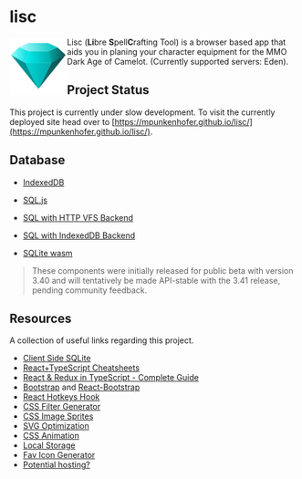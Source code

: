 # lisc

<img alt="Logo" align="left" src="https://github.com/mpunkenhofer/lisc/blob/main/assets/images/lisc.svg?raw=true" width="20%" />

Lisc (**Li**bre **S**pell**C**rafting Tool) is a browser based app that aids you in planing your character equipment for the MMO Dark Age of Camelot. (Currently supported servers: Eden).

## Project Status

This project is currently under slow development. To visit the currently deployed site head over to [https://mpunkenhofer.github.io/lisc/](https://mpunkenhofer.github.io/lisc/).


## Database

- [IndexedDB](https://developer.mozilla.org/en-US/docs/Web/API/IndexedDB_API)
- [SQL.js](https://github.com/sql-js/sql.js/)
- [SQL with HTTP VFS Backend](https://github.com/phiresky/sql.js-httpvfs)
- [SQL with IndexedDB Backend](https://github.com/jlongster/absurd-sql)


- [SQLite wasm](https://sqlite.org/wasm/doc/trunk/index.md)

> These components were initially released for public beta with version 3.40 and will tentatively be made API-stable with the 3.41 release, pending community feedback.

## Resources

A collection of useful links regarding this project.

- [Client Side SQLite](https://github.com/phiresky/sql.js-httpvfs)
- [React+TypeScript Cheatsheets](https://github.com/typescript-cheatsheets/react-typescript-cheatsheet)
- [React & Redux in TypeScript - Complete Guide](https://github.com/piotrwitek/react-redux-typescript-guide)
- [Bootstrap](https://getbootstrap.com/) and [React-Bootstrap](https://react-bootstrap.github.io/)
- [React Hotkeys Hook](https://github.com/JohannesKlauss/react-hotkeys-hook#readme)
- [CSS Filter Generator](https://codepen.io/sosuke/pen/Pjoqqp)
- [CSS Image Sprites](https://developer.mozilla.org/en-US/docs/Web/CSS/CSS_Images/Implementing_image_sprites_in_CSS)
- [SVG Optimization](https://www.npmjs.com/package/svgo)
- [CSS Animation](https://animate.style/)
- [Local Storage](https://developer.mozilla.org/en-US/docs/Web/API/Window/localStorage)
- [Fav Icon Generator](https://realfavicongenerator.net/)
- [Potential hosting?](https://mdbootstrap.com/docs/standard/cli/getting-started/mern/)
